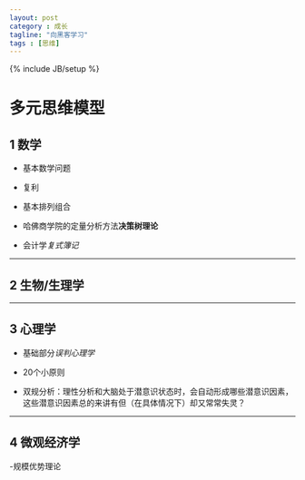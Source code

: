 ```yaml
---
layout: post
category : 成长
tagline: "向黑客学习"
tags : [思维]
---
```

{% include JB/setup %}

# 多元思维模型

## 1 数学

- 基本数学问题

- 复利

- 基本排列组合

- 哈佛商学院的定量分析方法**决策树理论**

- 会计学*复式簿记*

***

## 2 生物/生理学

***

## 3 心理学

- 基础部分*误判心理学*

- 20个小原则

- 双规分析：理性分析和大脑处于潜意识状态时，会自动形成哪些潜意识因素，这些潜意识因素总的来讲有但（在具体情况下）却又常常失灵？

***

## 4 微观经济学

-规模优势理论

 